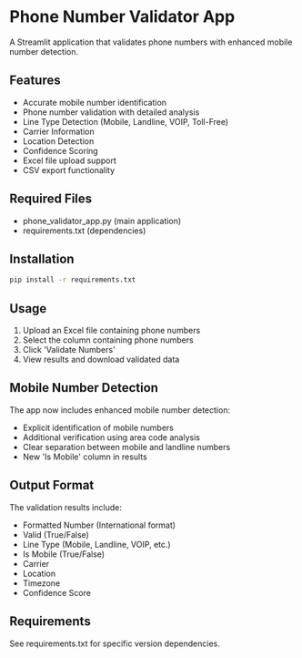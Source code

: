 # Phone Number Validator App

A Streamlit application that validates phone numbers with enhanced mobile number detection.

## Features
- Accurate mobile number identification
- Phone number validation with detailed analysis
- Line Type Detection (Mobile, Landline, VOIP, Toll-Free)
- Carrier Information
- Location Detection
- Confidence Scoring
- Excel file upload support
- CSV export functionality

## Required Files
- phone_validator_app.py (main application)
- requirements.txt (dependencies)

## Installation
```bash
pip install -r requirements.txt
```

## Usage
1. Upload an Excel file containing phone numbers
2. Select the column containing phone numbers
3. Click 'Validate Numbers'
4. View results and download validated data

## Mobile Number Detection
The app now includes enhanced mobile number detection:
- Explicit identification of mobile numbers
- Additional verification using area code analysis
- Clear separation between mobile and landline numbers
- New 'Is Mobile' column in results

## Output Format
The validation results include:
- Formatted Number (International format)
- Valid (True/False)
- Line Type (Mobile, Landline, VOIP, etc.)
- Is Mobile (True/False)
- Carrier
- Location
- Timezone
- Confidence Score

## Requirements
See requirements.txt for specific version dependencies.
